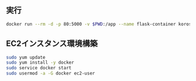## 実行
```bash
docker run --rm -d -p 80:5000 -v $PWD:/app --name flask-container korosuke613/flask-pipenv 
```


## EC2インスタンス環境構築
```bash
sudo yum update
sudo yum install -y docker
sudo service docker start
sudo usermod -a -G docker ec2-user
```